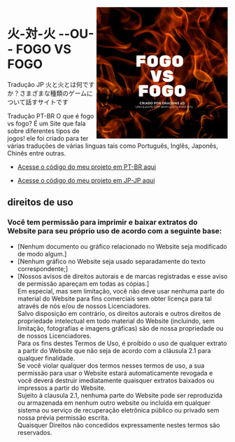 <img src="img/fogo-vs-fogo.png" align="right" width="300">

# 火-対-火 --OU-- FOGO VS FOGO

Tradução JP
火と火とは何ですか？さまざまな種類のゲームについて話すサイトです

Tradução PT-BR
O que é fogo vs fogo? É um Site que fala sobre diferentes tipos de jogos!
ele foi criado para ter várias traduções de várias linguas tais como Português, Inglês, Japonês, Chinês entre outras.

* [Acesse o código do meu projeto em PT-BR aqui](https://github.com/luiz-pr/fogo-vs-fogo/blob/main/indexPTBR.html)

* [Acesse o código do meu projeto em JP-JP aqui](https://github.com/luiz-pr/fogo-vs-fogo/blob/main/indexJP.html)

## direitos de uso

### Você tem permissão para imprimir e baixar extratos do Website para seu próprio uso de acordo com a seguinte base:
* [Nenhum documento ou gráfico relacionado no Website seja modificado de modo algum.]
* [Nenhum gráfico no Website seja usado separadamente do texto correspondente;]
* [Nossos avisos de direitos autorais e de marcas registradas e esse aviso de permissão apareçam em todas as cópias.]<br>
Em especial, mas sem limitação, você não deve usar nenhuma parte do material do Website para fins comerciais sem obter licença para tal através de nós e/ou de nossos Licenciadores.<br>
Salvo disposição em contrário, os direitos autorais e outros direitos de propriedade intelectual em todo material do Website (incluindo, sem limitação, fotografias e imagens gráficas) são de nossa propriedade ou de nossos Licenciadores.<br>
Para os fins destes Termos de Uso, é proibido o uso de qualquer extrato a partir do Website que não seja de acordo com a cláusula 2.1 para qualquer finalidade.<br>
Se você violar qualquer dos termos nesses termos de uso, a sua permissão para usar o Website estará automaticamente revogada e você deverá destruir imediatamente quaisquer extratos baixados ou impressos a partir do Website.<br>
Sujeito à clausula 2.1, nenhuma parte do Website pode ser reproduzida ou armazenada em nenhum outro website ou incluída em qualquer sistema ou serviço de recuperação eletrônica público ou privado sem nossa prévia permissão escrita.<br>
Quaisquer Direitos não concedidos expressamente nestes termos são reservados.<br>
